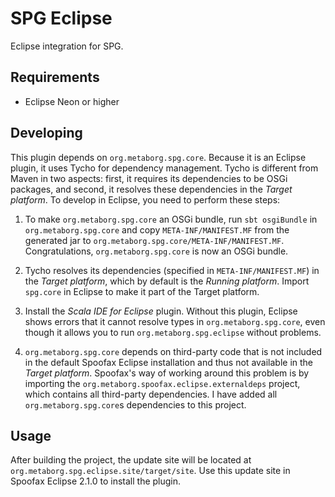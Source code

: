 # SPG Eclipse

Eclipse integration for SPG.

## Requirements

- Eclipse Neon or higher

## Developing

This plugin depends on `org.metaborg.spg.core`. Because it is an Eclipse plugin, it uses Tycho for dependency management. Tycho is different from Maven in two aspects: first, it requires its dependencies to be OSGi packages, and second, it resolves these dependencies in the _Target platform_. To develop in Eclipse, you need to perform these steps:

1. To make `org.metaborg.spg.core` an OSGi bundle, run `sbt osgiBundle` in `org.metaborg.spg.core` and copy `META-INF/MANIFEST.MF` from the generated jar to `org.metaborg.spg.core/META-INF/MANIFEST.MF`. Congratulations, `org.metaborg.spg.core` is now an OSGi bundle.

2. Tycho resolves its dependencies (specified in `META-INF/MANIFEST.MF`) in the _Target platform_, which by default is the _Running platform_. Import `spg.core` in Eclipse to make it part of the Target platform.

3. Install the _Scala IDE for Eclipse_ plugin. Without this plugin, Eclipse shows errors that it cannot resolve types in `org.metaborg.spg.core`, even though it allows you to run `org.metaborg.spg.eclipse` without problems.

4. `org.metaborg.spg.core` depends on third-party code that is not included in the default Spoofax Eclipse installation and thus not available in the _Target platform_. Spoofax's way of working around this problem is by importing the `org.metaborg.spoofax.eclipse.externaldeps` project, which contains all third-party dependencies. I have added all `org.metaborg.spg.core`s dependencies to this project.

## Usage

After building the project, the update site will be located at
`org.metaborg.spg.eclipse.site/target/site`. Use this update site in Spoofax
Eclipse 2.1.0 to install the plugin.

